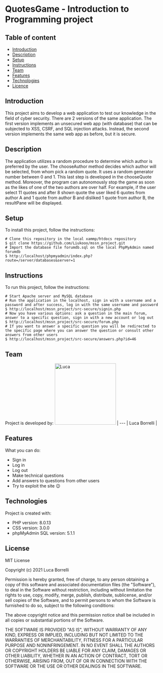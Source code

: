 # QuotesGame - Introduction to Programming project

## Table of content
* [Introduction](#introduction)
* [Description](#description)
* [Setup](#setup)
* [Instructions](#instructions)
* [Team](#team)
* [Features](#features)
* [Technologies](#technologies)
* [Licence](#license)

## Introduction
This project aims to develop a web application to test our knowledge in the field of cyber security. There are 2 versions of the same application.
The first version implements an unsecured web app (with database) that can be subjected to XSS, CSRF, and SQL injection attacks.
Instead, the second version implements the same web app as before, but it is secure.

## Description
The application utilizes a random procedure to determine which author is preferred by the user.
The chooseAuthor method decides which author will be selected, from whom pick a random quote.
It uses a random generator number between 0 and 1. This last step is developed in the chooseQuote method.
Moreover, the program can autonomously stop the game as soon as the likes of one of the two authors are over half.
For example, if the user select 11 quotes and after 8 shown quote the user liked 6 quotes from author A 
and 1 quote from author B and disliked 1 quote from author B, the resultPane will be displayed.

## Setup
To install this project, follow the instructions:
```
# Clone this repository in the local xammp/htdocs repository
$ git clone https://github.com/Liukooo/mssn_project.git
# Import the database file forumdb.sql on the local PhpMyAdmin named forumdb
$ http://localhost/phpmyadmin/index.php?route=/server/databases&server=1
```

## Instructions
To run this project, follow the instructions:
```
# Start Apache server and MySQL database
# Run the application in the localhost, sign in with a username and a password and after success, log in with the same username and password
$ http://localhost/mssn_project/src-secure/signin.php
# Now you have various options: ask a question in the main forum, answer to a specific question, sign in with a new account or log out
$ http://localhost/mssn_project/src-secure/forum.php
# If you want to answer a specific question you will be redirected to the specific page where you can answer the question or consult other answers from other users
$ http://localhost/mssn_project/src-secure/answers.php?id=46
```

## Team
Project is developed by:
<a><img alt="Luca" title="Luca Borrelli" src="./img/luca.jpg" width="200"></a> |
--- |
Luca Borrelli |

## Features
What you can do:
* Sign in
* Log in
* Log out
* Make technical questions
* Add answers to questions from other users
* Try to exploit the site :wink:

## Technologies
Project is created with:
* PHP version: 8.0.13
* CSS version: 3.0.0
* phpMyAdmin SQL version: 5.1.1

## License
MIT License

Copyright (c) 2021 Luca Borrelli

Permission is hereby granted, free of charge, to any person obtaining a copy
of this software and associated documentation files (the "Software"), to deal
in the Software without restriction, including without limitation the rights
to use, copy, modify, merge, publish, distribute, sublicense, and/or sell
copies of the Software, and to permit persons to whom the Software is
furnished to do so, subject to the following conditions:

The above copyright notice and this permission notice shall be included in all
copies or substantial portions of the Software.

THE SOFTWARE IS PROVIDED "AS IS", WITHOUT WARRANTY OF ANY KIND, EXPRESS OR
IMPLIED, INCLUDING BUT NOT LIMITED TO THE WARRANTIES OF MERCHANTABILITY,
FITNESS FOR A PARTICULAR PURPOSE AND NONINFRINGEMENT. IN NO EVENT SHALL THE
AUTHORS OR COPYRIGHT HOLDERS BE LIABLE FOR ANY CLAIM, DAMAGES OR OTHER
LIABILITY, WHETHER IN AN ACTION OF CONTRACT, TORT OR OTHERWISE, ARISING FROM,
OUT OF OR IN CONNECTION WITH THE SOFTWARE OR THE USE OR OTHER DEALINGS IN THE
SOFTWARE.
